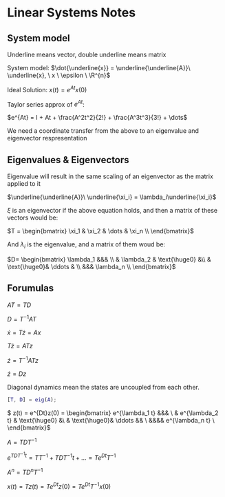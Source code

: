 # Linear Systems Notes
<style TYPE="text/css"> code.has-jax {font: inherit; font-size: 100%; background: inherit; border: inherit;} </style> <script type="text/x-mathjax-config"> MathJax.Hub.Config({ tex2jax: { inlineMath: [['$','$'], ['\\(','\\)']], skipTags: ['script', 'noscript', 'style', 'textarea', 'pre'] // removed 'code' entry } }); MathJax.Hub.Queue(function() { var all = MathJax.Hub.getAllJax(), i; for(i = 0; i < all.length; i += 1) { all[i].SourceElement().parentNode.className += ' has-jax'; } }); </script> <script type="text/javascript" src="https://cdnjs.cloudflare.com/ajax/libs/mathjax/2.7.4/MathJax.js?config=TeX-AMS_HTML-full"></script>


## System model
Underline means vector, double underline means matrix

System model:
$\dot{\underline{x}} = \underline{\underline{A}}\ \underline{x}, \  x \ \epsilon \ \R^{n}$

Ideal Solution: $x(t) = e^{At}x(0)$

Taylor series approx of $e^{At}$:

$e^{At} = I + At + \frac{A^2t^2}{2!} + \frac{A^3t^3}{3!} + \dots$

We need a coordinate transfer from the above to an eigenvalue and eigenvector respresentation

## Eigenvalues & Eigenvectors

Eigenvalue will result in the same scaling of an eigenvector as the matrix applied to it

$\underline{\underline{A}}\ \underline{\xi_i} = \lambda_i\underline{\xi_i}$

$\xi$ is an eigenvector if the above equation holds, and then a matrix of these vectors would be:

$T = \begin{bmatrix}
\xi_1 & \xi_2 & \dots & \xi_n \\
\end{bmatrix}$

And $\lambda_i$ is the eigenvalue, and a matrix of them woud be:

$D= \begin{bmatrix}
\lambda_1 &&& \\
& \lambda_2 & \text{\huge0} &\\
& \text{\huge0}& \ddots & \\
&&& \lambda_n \\
\end{bmatrix}$

## Forumulas

$AT =TD$

$D = T^{-1} A T$

$\dot{x} = T \dot{z} = Ax$

$T\dot{z} =  ATz$

$\dot{z} = T^{-1} A Tz$ 

$\dot{z} = Dz$ 

Diagonal dynamics mean the states are uncoupled from each other.

``` matlab
[T, D] = eig(A);
```
$
z(t) = e^{Dt}z(0) = \begin{bmatrix}
e^{\lambda_1 t} &&& \\
& e^{\lambda_2 t} & \text{\huge0} &\\
& \text{\huge0}& \ddots && \\
&&&& e^{\lambda_n t} \\
\end{bmatrix}$

$A = TDT^{-1}$

$e^{TDT^{-1}t} = TT^{-1} + TDT^{-1}t + ...  = T e^{Dt}T^{-1}$

$A^n = TD^nT^{-1}$

$x(t) = Tz(t) = T e^{Dt} z(0) = T e^{Dt}T^{-1} x(0)$


